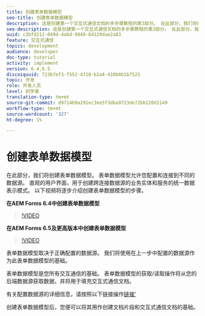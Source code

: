 ```yaml
---
title: 创建表单数据模型
seo-title: 创建表单数据模型
description: 这是创建第一个交互式通信文档的多步骤教程的第3部分。 在此部分，我们将创建表单数据模型。 表单数据模型允许您配置和连接到不同的数据源。它提供直观的用户界面，用于创建跨连接数据源的业务实体和服务的统一数据表示模式。以下视频将逐步介绍创建表单数据模型的步骤。
seo-description: 这是创建第一个交互式通信文档的多步骤教程的第3部分。 在此部分，我们将创建表单数据模型。 表单数据模型允许您配置和连接到不同的数据源。它提供直观的用户界面，用于创建业务实体和服务在连接的数据源之间的统一数据表示模式。 以下视频将逐步介绍创建表单数据模型的步骤。
uuid: c3bfd212-049d-4abd-9849-64129dae2a83
feature: 交互式通信
topics: development
audience: developer
doc-type: tutorial
activity: implement
version: 6.4,6.5
discoiquuid: 723b7ef3-f552-4710-b2a4-410b0b1b7525
topic: 开发
role: 开发人员
level: 初学者
translation-type: tm+mt
source-git-commit: d9714b9a291ec3ee5f3dba9723de72bb120d2149
workflow-type: tm+mt
source-wordcount: '327'
ht-degree: 1%

---
```



# 创建表单数据模型

在此部分，我们将创建表单数据模型。 表单数据模型允许您配置和连接到不同的数据源。 直观的用户界面，用于创建跨连接数据源的业务实体和服务的统一数据表示模式。 以下视频将逐步介绍创建表单数据模型的步骤。

**在AEM Forms 6.4中创建表单数据模型**
>[!VIDEO](https://video.tv.adobe.com/v/27763/?quality=9&learn=on)

**在AEM Forms 6.5及更高版本中创建表单数据模型**
>[!VIDEO](https://video.tv.adobe.com/v/27765?quality=9&learn=on)

表单数据模型取决于正确配置的数据源。 我们将使用在上一步中配置的数据源作为此表单数据模型的基础。

表单数据模型是您所有交互通信的基础。 表单数据模型的获取/读取操作将从您的后端数据源获取数据，并将用于填充交互式通信文档。

有关配置数据源的详细信息，请按照以下链接操作[链接&#39;](parttwo.md)

创建表单数据模型后，您便可以将其用作创建文档片段和交互式通信文档的基础。
